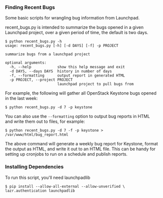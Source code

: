 ### Finding Recent Bugs

Some basic scripts for wrangling bug information from Launchpad.

recent_bugs.py is intended to summarize the bugs opened in a given Launchpad
project, over a given period of time, the default is two days.

```
$ python recent_bugs.py -h
usage: recent_bugs.py [-h] [-d DAYS] [-f] -p PROJECT

summarize bugs from a launchpad project

optional arguments:
  -h, --help            show this help message and exit
  -d DAYS, --days DAYS  history in number of days
  -f, --formatting      output report in generated HTML
  -p PROJECT, --project PROJECT
                        launchpad project to pull bugs from
```

For example, the following will gather all OpenStack Keystone bugs opened
in the last week:

`$ python recent_bugs.py -d 7 -p keystone`

You can also use the `--formatting` option to output bug reports in HTML and
write them out to files, for example:

`$ python recent_bugs.py -d 7 -f -p keystone > /var/www/html/bug_report.html`

The above command will generate a weekly bug report for Keystone, format the
output as HTML, and write it out to an HTML file. This can be handy for setting
up cronjobs to run on a schedule and publish reports.

### Installing Dependencies

To run this script, you'll need launchpadlib

```
$ pip install --allow-all-external --allow-unverified \
lazr.authentication launchpadlib
```
